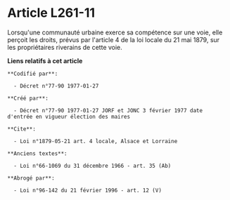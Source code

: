 # Article L261-11

Lorsqu'une communauté urbaine exerce sa compétence sur une voie, elle perçoit les droits, prévus par l'article 4 de la loi
locale du 21 mai 1879, sur les propriétaires riverains de cette voie.

**Liens relatifs à cet article**

	**Codifié par**:

	  - Décret n°77-90 1977-01-27

	**Créé par**:

	  - Décret n°77-90 1977-01-27 JORF et JONC 3 février 1977 date d'entrée en vigueur élection des maires

	**Cite**:

	  - Loi n°1879-05-21 art. 4 locale, Alsace et Lorraine

	**Anciens textes**:

	  - Loi n°66-1069 du 31 décembre 1966 - art. 35 (Ab)

	**Abrogé par**:

	  - Loi n°96-142 du 21 février 1996 - art. 12 (V)
